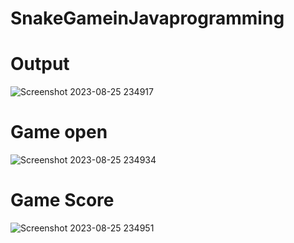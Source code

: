 # SnakeGameinJavaprogramming
# Output

![Screenshot 2023-08-25 234917](https://github.com/Biswaranjansahoo96/SnakeGameinJavaprogramming/assets/126255979/4064eca2-4b35-4a47-bbec-19d627837f4a)
# Game open

![Screenshot 2023-08-25 234934](https://github.com/Biswaranjansahoo96/SnakeGameinJavaprogramming/assets/126255979/9c6a8ed3-dae3-426c-a49e-862b3b74af5a)

# Game Score

![Screenshot 2023-08-25 234951](https://github.com/Biswaranjansahoo96/SnakeGameinJavaprogramming/assets/126255979/8aa185a5-484f-43a9-8b06-41f6ad25cbc0)
